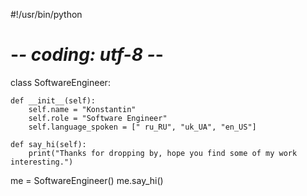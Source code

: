 #!/usr/bin/python
# -*- coding: utf-8 -*-


class SoftwareEngineer:

    def __init__(self):
        self.name = "Konstantin"
        self.role = "Software Engineer"
        self.language_spoken = [" ru_RU", "uk_UA", "en_US"]
        
    def say_hi(self):
        print("Thanks for dropping by, hope you find some of my work interesting.")
        
me = SoftwareEngineer()
me.say_hi()


